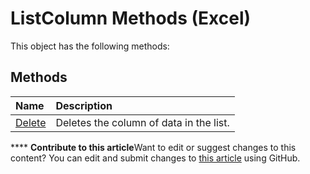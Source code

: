 
# ListColumn Methods (Excel)
This object has the following methods:

## Methods



|**Name**|**Description**|
|:-----|:-----|
| [Delete](d3c62503-0a49-afc2-8f26-224bdf13b50c.md)|Deletes the column of data in the list. |

****   **Contribute to this article**Want to edit or suggest changes to this content? You can edit and submit changes to  [this article](https://github.com/jhershey00/VBA_Excel_Test/OpenXMLCon/articles/e3b36352-dec9-49ed-af48-477d2d56fa08.md) using GitHub.

